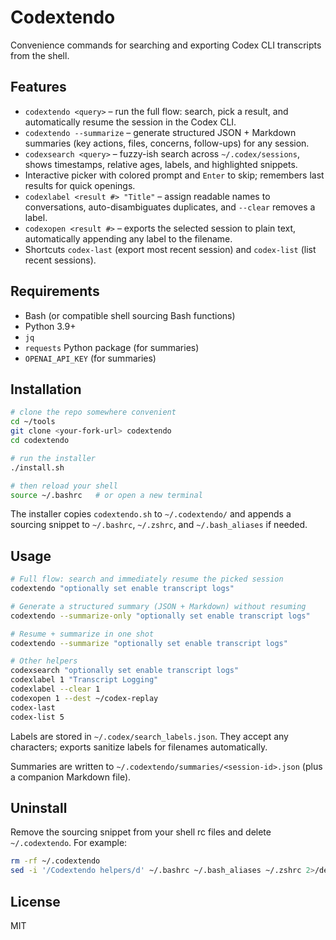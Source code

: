 # Codextendo

Convenience commands for searching and exporting Codex CLI transcripts from the shell.

## Features
- `codextendo <query>` – run the full flow: search, pick a result, and automatically resume the session in the Codex CLI.
- `codextendo --summarize` – generate structured JSON + Markdown summaries (key actions, files, concerns, follow-ups) for any session.
- `codexsearch <query>` – fuzzy-ish search across `~/.codex/sessions`, shows timestamps, relative ages, labels, and highlighted snippets.
- Interactive picker with colored prompt and `Enter` to skip; remembers last results for quick openings.
- `codexlabel <result #> "Title"` – assign readable names to conversations, auto-disambiguates duplicates, and `--clear` removes a label.
- `codexopen <result #>` – exports the selected session to plain text, automatically appending any label to the filename.
- Shortcuts `codex-last` (export most recent session) and `codex-list` (list recent sessions).

## Requirements
- Bash (or compatible shell sourcing Bash functions)
- Python 3.9+
- `jq`
- `requests` Python package (for summaries)
- `OPENAI_API_KEY` (for summaries)

## Installation
```bash
# clone the repo somewhere convenient
cd ~/tools
git clone <your-fork-url> codextendo
cd codextendo

# run the installer
./install.sh

# then reload your shell
source ~/.bashrc   # or open a new terminal
```

The installer copies `codextendo.sh` to `~/.codextendo/` and appends a sourcing snippet to `~/.bashrc`, `~/.zshrc`, and `~/.bash_aliases` if needed.

## Usage
```bash
# Full flow: search and immediately resume the picked session
codextendo "optionally set enable transcript logs"

# Generate a structured summary (JSON + Markdown) without resuming
codextendo --summarize-only "optionally set enable transcript logs"

# Resume + summarize in one shot
codextendo --summarize "optionally set enable transcript logs"

# Other helpers
codexsearch "optionally set enable transcript logs"
codexlabel 1 "Transcript Logging"
codexlabel --clear 1
codexopen 1 --dest ~/codex-replay
codex-last
codex-list 5
```

Labels are stored in `~/.codex/search_labels.json`. They accept any characters; exports sanitize labels for filenames automatically.

Summaries are written to `~/.codextendo/summaries/<session-id>.json` (plus a companion Markdown file).

## Uninstall
Remove the sourcing snippet from your shell rc files and delete `~/.codextendo`. For example:
```bash
rm -rf ~/.codextendo
sed -i '/Codextendo helpers/d' ~/.bashrc ~/.bash_aliases ~/.zshrc 2>/dev/null
```

## License
MIT
